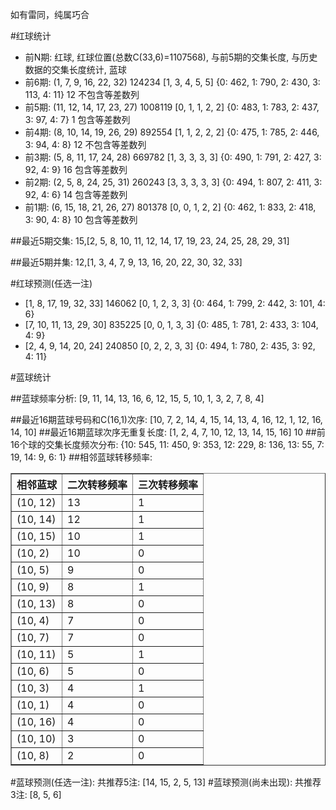 <!-- 
.. title: 双色球2015068期(2015-06-14)数据分析报告
.. slug: slott-2015068-2015-06-14-report
.. date: 2015-06-15 08:00:00 UTC+08:00
.. tags: Lottery
.. link: 
.. description: 
.. type: text
-->

如有雷同，纯属巧合

<!-- TEASER_END-->

#红球统计

- 前N期: 红球, 红球位置(总数C(33,6)=1107568), 与前5期的交集长度, 与历史数据的交集长度统计, 蓝球
- 前6期: (1, 7, 9, 16, 22, 32) 124234 [1, 3, 4, 5, 5] {0: 462, 1: 790, 2: 430, 3: 113, 4: 11} 12 不包含等差数列
- 前5期: (11, 12, 14, 17, 23, 27) 1008119 [0, 1, 1, 2, 2] {0: 483, 1: 783, 2: 437, 3: 97, 4: 7} 1 包含等差数列
- 前4期: (8, 10, 14, 19, 26, 29) 892554 [1, 1, 2, 2, 2] {0: 475, 1: 785, 2: 446, 3: 94, 4: 8} 12 不包含等差数列
- 前3期: (5, 8, 11, 17, 24, 28) 669782 [1, 3, 3, 3, 3] {0: 490, 1: 791, 2: 427, 3: 92, 4: 9} 16 包含等差数列
- 前2期: (2, 5, 8, 24, 25, 31) 260243 [3, 3, 3, 3, 3] {0: 494, 1: 807, 2: 411, 3: 92, 4: 6} 14 包含等差数列
- 前1期: (6, 15, 18, 21, 26, 27) 801378 [0, 0, 1, 2, 2] {0: 462, 1: 833, 2: 418, 3: 90, 4: 8} 10 包含等差数列

##最近5期交集:
15,[2, 5, 8, 10, 11, 12, 14, 17, 19, 23, 24, 25, 28, 29, 31]

##最近5期并集:
12,[1, 3, 4, 7, 9, 13, 16, 20, 22, 30, 32, 33]

#红球预测(任选一注)

- [1, 8, 17, 19, 32, 33] 146062 [0, 1, 2, 3, 3] {0: 464, 1: 799, 2: 442, 3: 101, 4: 6}
- [7, 10, 11, 13, 29, 30] 835225 [0, 0, 1, 3, 3] {0: 485, 1: 781, 2: 433, 3: 104, 4: 9}
- [2, 4, 9, 14, 20, 24] 240850 [0, 2, 2, 3, 3] {0: 494, 1: 780, 2: 435, 3: 92, 4: 11}

#蓝球统计

##蓝球频率分析:
[9, 11, 14, 13, 16, 6, 12, 15, 5, 10, 1, 3, 2, 7, 8, 4]

##最近16期蓝球号码和C(16,1)次序:
[10, 7, 2, 14, 4, 15, 14, 13, 4, 16, 12, 1, 12, 16, 14, 10]
##最近16期蓝球次序无重复长度:
[1, 2, 4, 7, 10, 12, 13, 14, 15, 16] 10
##前16个球的交集长度频次分布:
{10: 545, 11: 450, 9: 353, 12: 229, 8: 136, 13: 55, 7: 19, 14: 9, 6: 1}
##相邻蓝球转移频率:
<table border="1" class="table table-striped dataframe">
  <thead>
    <tr style="text-align: right;">
      <th>相邻蓝球</th>
      <th>二次转移频率</th>
      <th>三次转移频率</th>
    </tr>
  </thead>
  <tbody>
    <tr>
      <td>(10, 12)</td>
      <td>13</td>
      <td>1</td>
    </tr>
    <tr>
      <td>(10, 14)</td>
      <td>12</td>
      <td>1</td>
    </tr>
    <tr>
      <td>(10, 15)</td>
      <td>10</td>
      <td>1</td>
    </tr>
    <tr>
      <td>(10, 2)</td>
      <td>10</td>
      <td>0</td>
    </tr>
    <tr>
      <td>(10, 5)</td>
      <td>9</td>
      <td>0</td>
    </tr>
    <tr>
      <td>(10, 9)</td>
      <td>8</td>
      <td>1</td>
    </tr>
    <tr>
      <td>(10, 13)</td>
      <td>8</td>
      <td>0</td>
    </tr>
    <tr>
      <td>(10, 4)</td>
      <td>7</td>
      <td>0</td>
    </tr>
    <tr>
      <td>(10, 7)</td>
      <td>7</td>
      <td>0</td>
    </tr>
    <tr>
      <td>(10, 11)</td>
      <td>5</td>
      <td>1</td>
    </tr>
    <tr>
      <td>(10, 6)</td>
      <td>5</td>
      <td>0</td>
    </tr>
    <tr>
      <td>(10, 3)</td>
      <td>4</td>
      <td>1</td>
    </tr>
    <tr>
      <td>(10, 1)</td>
      <td>4</td>
      <td>0</td>
    </tr>
    <tr>
      <td>(10, 16)</td>
      <td>4</td>
      <td>0</td>
    </tr>
    <tr>
      <td>(10, 10)</td>
      <td>3</td>
      <td>0</td>
    </tr>
    <tr>
      <td>(10, 8)</td>
      <td>2</td>
      <td>0</td>
    </tr>
  </tbody>
</table>
#蓝球预测(任选一注):
共推荐5注: [14, 15, 2, 5, 13]
#蓝球预测(尚未出现):
共推荐3注: [8, 5, 6]

